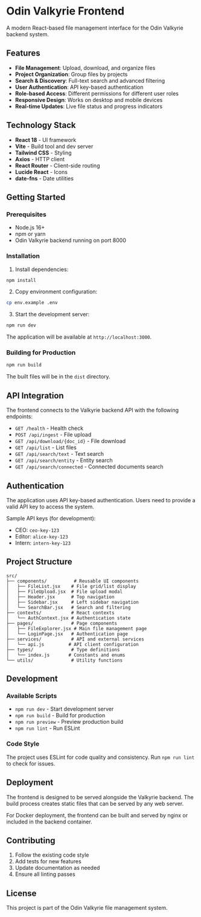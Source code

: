 # Odin Valkyrie Frontend

A modern React-based file management interface for the Odin Valkyrie backend system.

## Features

- **File Management**: Upload, download, and organize files
- **Project Organization**: Group files by projects
- **Search & Discovery**: Full-text search and advanced filtering
- **User Authentication**: API key-based authentication
- **Role-based Access**: Different permissions for different user roles
- **Responsive Design**: Works on desktop and mobile devices
- **Real-time Updates**: Live file status and progress indicators

## Technology Stack

- **React 18** - UI framework
- **Vite** - Build tool and dev server
- **Tailwind CSS** - Styling
- **Axios** - HTTP client
- **React Router** - Client-side routing
- **Lucide React** - Icons
- **date-fns** - Date utilities

## Getting Started

### Prerequisites

- Node.js 16+ 
- npm or yarn
- Odin Valkyrie backend running on port 8000

### Installation

1. Install dependencies:
```bash
npm install
```

2. Copy environment configuration:
```bash
cp env.example .env
```

3. Start the development server:
```bash
npm run dev
```

The application will be available at `http://localhost:3000`.

### Building for Production

```bash
npm run build
```

The built files will be in the `dist` directory.

## API Integration

The frontend connects to the Valkyrie backend API with the following endpoints:

- `GET /health` - Health check
- `POST /api/ingest` - File upload
- `GET /api/download/{doc_id}` - File download
- `GET /api/list` - List files
- `GET /api/search/text` - Text search
- `GET /api/search/entity` - Entity search
- `GET /api/search/connected` - Connected documents search

## Authentication

The application uses API key-based authentication. Users need to provide a valid API key to access the system.

Sample API keys (for development):
- CEO: `ceo-key-123`
- Editor: `alice-key-123`
- Intern: `intern-key-123`

## Project Structure

```
src/
├── components/          # Reusable UI components
│   ├── FileList.jsx    # File grid/list display
│   ├── FileUpload.jsx  # File upload modal
│   ├── Header.jsx      # Top navigation
│   ├── Sidebar.jsx     # Left sidebar navigation
│   └── SearchBar.jsx   # Search and filtering
├── contexts/           # React contexts
│   └── AuthContext.jsx # Authentication state
├── pages/              # Page components
│   ├── FileExplorer.jsx # Main file management page
│   └── LoginPage.jsx   # Authentication page
├── services/           # API and external services
│   └── api.js         # API client configuration
├── types/              # Type definitions
│   └── index.js       # Constants and enums
└── utils/              # Utility functions
```

## Development

### Available Scripts

- `npm run dev` - Start development server
- `npm run build` - Build for production
- `npm run preview` - Preview production build
- `npm run lint` - Run ESLint

### Code Style

The project uses ESLint for code quality and consistency. Run `npm run lint` to check for issues.

## Deployment

The frontend is designed to be served alongside the Valkyrie backend. The build process creates static files that can be served by any web server.

For Docker deployment, the frontend can be built and served by nginx or included in the backend container.

## Contributing

1. Follow the existing code style
2. Add tests for new features
3. Update documentation as needed
4. Ensure all linting passes

## License

This project is part of the Odin Valkyrie file management system.
